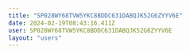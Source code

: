 ```yaml
---
title: "SP028WY68TVW5YKC8BDDC631DABQJK52G6ZYYV6E"
date: 2024-02-19T08:43:16.411Z
user: SP028WY68TVW5YKC8BDDC631DABQJK52G6ZYYV6E
layout: "users"
---
```

    
